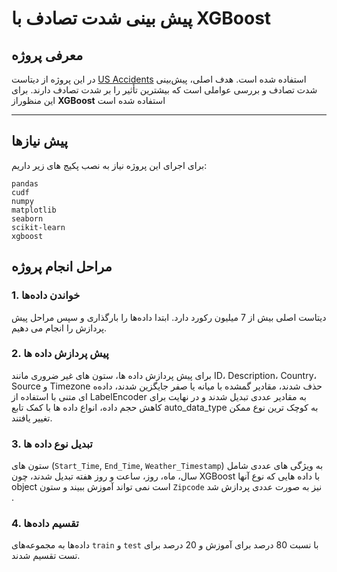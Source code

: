 # پیش‌ بینی شدت تصادف با XGBoost

## معرفی پروژه

در این پروژه از دیتاست [US Accidents](https://www.kaggle.com/datasets/sobhanmoosavi/us-accidents) استفاده شده است. هدف اصلی، پیش‌بینی شدت تصادف و بررسی عواملی است که بیشترین تأثیر را بر شدت تصادف دارند. برای این منظوراز **XGBoost** استفاده شده است 

---

## پیش‌ نیازها
 
برای اجرای این پروژه نیاز به نصب پکیج‌ های زیر داریم:

```
pandas
cudf
numpy
matplotlib
seaborn
scikit-learn
xgboost
```

## مراحل انجام پروژه

### 1. خواندن داده‌ها
دیتاست اصلی بیش از 7 میلیون رکورد دارد. ابتدا داده‌ها را بارگذاری و سپس مراحل پیش پردازش را انجام می دهیم.

### 2. پیش‌ پردازش داده ‌ها
برای پیش‌ پردازش داده‌ ها، ستون‌ های غیر ضروری مانند ID، Description، Country، Source و Timezone حذف شدند، مقادیر گمشده با میانه یا صفر جایگزین شدند، داده‌ه ای متنی با استفاده از LabelEncoder به مقادیر عددی تبدیل شدند و در نهایت برای کاهش حجم داده، انواع داده‌ ها با کمک تابع auto_data_type به کوچک‌ ترین نوع ممکن تغییر یافتند.

### 3. تبدیل نوع داده ها
ستون ‌های (`Start_Time`, `End_Time`, `Weather_Timestamp`) به ویژگی‌ های عددی شامل سال، ماه، روز، ساعت و روز هفته تبدیل شدند، چون XGBoost با داده هایی که نوع آنها object است نمی تواند آموزش ببیند و ستون `Zipcode` نیز به صورت عددی پردازش شد .

### 4. تقسیم داده‌ها
داده‌ها به مجموعه‌های `train` و `test`  با نسبت 80 درصد برای آموزش و 20 درصد برای تست تقسیم شدند.



